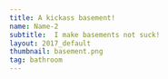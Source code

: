 ```yaml
---
title: A kickass basement!
name: Name-2
subtitle:  I make basements not suck!
layout: 2017_default
thumbnail: basement.png
tag: bathroom
---
```

